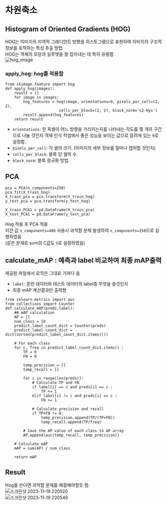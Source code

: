 # 차원축소

## Histogram of Oriented Gradients (HOG)
HOG는 이미지의 지역적 그래디언트 방향을 히스토그램으로 표현하여 이미지의 구조적 정보를 포착하는 특성 추출 방법   
HOG는 객체의 모양과 실루엣을 잘 잡아내는 데 특히 유용함   
![hog_image](https://github.com/Sumin0916/Fashionmnist_SVM/assets/95135403/281ad3fc-f183-4d45-8bf5-fd00f35cc3c2)




### apply_hog: hog를 적용함
```
from skimage.feature import hog
def apply_hog(images):
    result = []
    for image in images:
        hog_features = hog(image, orientations=9, pixels_per_cell=(2, 2),
                        cells_per_block=(2, 2), block_norm='L2-Hys')
        result.append(hog_features)
    return result
```
* `orientations`: 한 픽셀이 어느 방향을 가리키는지를 나타내는 각도를 몇 개의 구간으로 나눌 것인지
  객체 인식 작업에서 좋은  성능을 보이는 값으로 알려져 있는 `9`로 설정함.
* `pixels_per_cell`: 각 셀의 크기.  (이미지의 세부 정보를 얼마나 캡처할 것인지)  
* `cells_per_block`: 블록 당 셀의 수. 
* `block_norm`: 블록 정규화 방법.

## PCA
```
pca = PCA(n_components=250)
pca.fit(X_train_hog)
X_train_pca = pca.transform(X_train_hog)
y_test_pca = pca.transform(y_test_hog)

X_train_PCA1 = pd.DataFrame(X_train_pca)
X_test_PCA1 = pd.DataFrame(y_test_pca)
```
Hog 적용 후 PCA 적용    
이전 값 `n_components=400` 사용시 과적합 문제 발생하여 `n_components=250`으로 실행하였음    
(같은 문제로 svm의 C값도 `5`로 설정하였음)

## calculate_mAP : 예측과 label 비교하여 최종 mAP출력

제공된 파일에서 로직은 그대로 가져다 씀
* `label`: 훈련 데이터와 테스트 데이터의 label중 무엇을 쓸것인지
* 최종 mAP 계산결과만 출력함

```
from sklearn.metrics import auc
from collections import Counter
def calculate_mAP(preds,label):
    ## mAP calculation
    AP = []
    num_class = 10
    predict_label_count_dict = Counter(preds)
    predict_label_count_dict = dict(sorted(predict_label_count_dict.items()))

    # For each class
    for c, freq in predict_label_count_dict.items() :
        TP = 0
        FN = 0

        temp_precision = []
        temp_recall = []

        for i in range(len(preds)):
            # Calculate TP and FN
            if label[i] == c and preds[i] == c :
                TP += 1
            elif label[i] != c and preds[i] == c :
                FN += 1

            # Calculate precision and recall
            if TP+FN != 0:
                temp_precision.append(TP/(TP+FN))
                temp_recall.append(TP/freq)

        # Save the AP value of each class to AP array
        AP.append(auc(temp_recall, temp_precision))

    # Calculate mAP
    mAP = sum(AP) / num_class

    return mAP
```

## Result
Hog를 쓴다면 과적합 문제를 해결해야할듯 함.    
![스크린샷 2023-11-19 220520](https://github.com/Sumin0916/Fashionmnist_SVM/assets/95135403/7c926250-dd47-4001-b515-2f66bb5561c5)    
![스크린샷 2023-11-19 220549](https://github.com/Sumin0916/Fashionmnist_SVM/assets/95135403/aee7daa8-23b5-46cb-b8e1-8f5c42e9836a)
